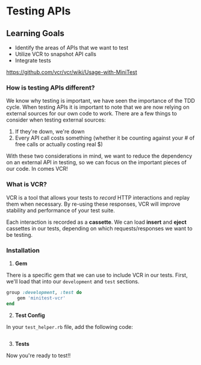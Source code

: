 # Testing APIs

## Learning Goals
- Identify the areas of APIs that we want to test
- Utilize VCR to snapshot API calls
- Integrate tests

https://github.com/vcr/vcr/wiki/Usage-with-MiniTest

### How is testing APIs different?
We know why testing is important, we have seen the importance of the TDD cycle. When testing APIs it is important to note that we are now relying on external sources for our own code to work. There are a few things to consider when testing external sources:
1. If they're down, we're down
1. Every API call costs something (whether it be counting against your # of free calls or actually costing real $)

With these two considerations in mind, we want to reduce the dependency on an external API in testing, so we can focus on the important pieces of our code. In comes VCR!

### What is VCR?
VCR is a tool that allows your tests to _record_ HTTP interactions and replay them when necessary. By re-using these responses, VCR will improve stability and performance of your test suite.

Each interaction is recorded as a **cassette**. We can load **insert** and **eject** cassettes in our tests, depending on which requests/responses we want to be testing.

### Installation
1. **Gem**

There is a specific gem that we can use to include VCR in our tests. First, we'll load that into our `development` and `test` sections.

```ruby
group :development, :test do
    gem 'minitest-vcr'
end
```

2. **Test Config**

In your `test_helper.rb` file, add the following code:
```ruby

```

3. **Tests**

Now you're ready to test!!
